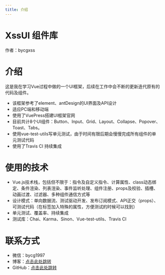 ```yaml
---
title: 介绍
---
```

# XssUI 组件库

作者：bycgxss

# 介绍

这是我在学习Vue过程中做的一个UI框架，后续在工作中会不断的更新迭代原有的代码及组件。
- 该框架参考了element、antDesign的UI界面及API设计
- 适应PC端和移动端
- 使用了VuePress搭建UI框架官网
- 目前共计8个UI组件：Button、Input、Grid、Layout、Collapse、Popover、Toast、Tabs。
- 使用vue-test-utils写单元测试，由于时间有限后期会慢慢完成所有组件的单元测试代码
- 使用了Travis CI 持续集成

# 使用的技术
- Vue.js技术栈，包括但不限于：指令及自定义指令、计算属性、class动态绑定、条件渲染、列表渲染、事件监听处理、组件注册、props及校验、插槽、动画过渡、过滤器、多种组件通信方式等
- 设计模式：单向数据流、测试驱动开发、发布订阅模式、API正交（props）、可测试代码（在标签加入特殊的属性，方便测试的时候可以找到）
- 单元测试、覆盖率、持续集成
- 测试库：Chai、Karma、Sinon、Vue-test-utils、Travis CI

# 联系方式
- 微信：bycg1997
- 博客：[点击此处跳转](https://www.bycgxss.top)
- GitHub：[点击此处跳转](https://github.com/bycgxss)